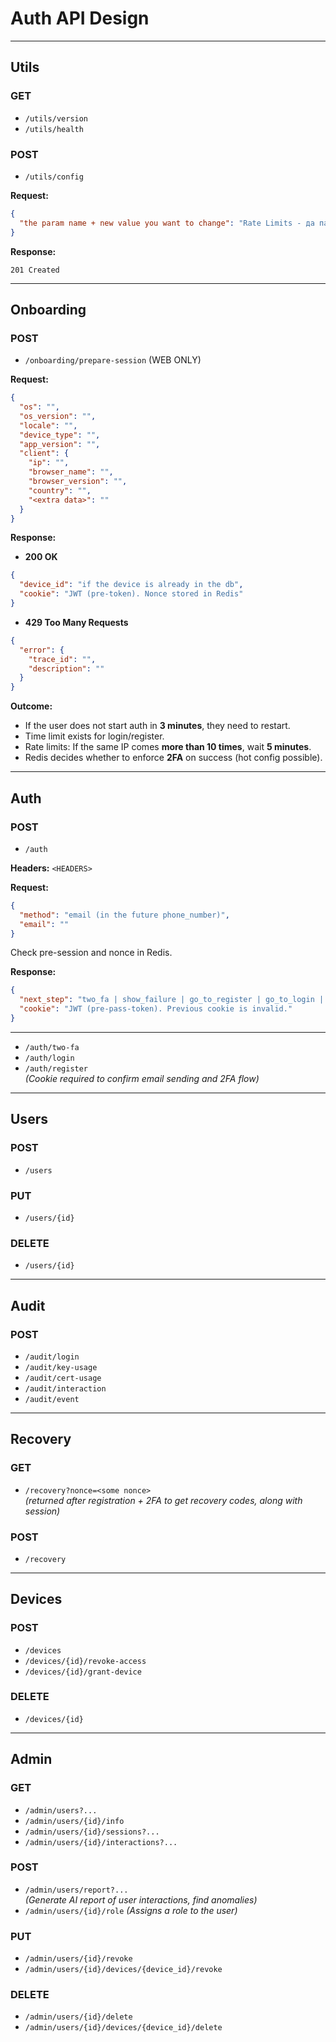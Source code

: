 # Auth API Design

---

## Utils

### GET
- `/utils/version`
- `/utils/health`

### POST
- `/utils/config`

**Request:**
```json
{
  "the param name + new value you want to change": "Rate Limits - да пазя таблица с rate limits за всеки endpoint?"
}
```

**Response:**
```http
201 Created
```

---

## Onboarding

### POST
- `/onboarding/prepare-session` (WEB ONLY)

**Request:**
```json
{
  "os": "",
  "os_version": "",
  "locale": "",
  "device_type": "",
  "app_version": "",
  "client": {
    "ip": "",
    "browser_name": "",
    "browser_version": "",
    "country": "",
    "<extra data>": ""
  }
}
```

**Response:**
- **200 OK**
```json
{
  "device_id": "if the device is already in the db",
  "cookie": "JWT (pre-token). Nonce stored in Redis"
}
```

- **429 Too Many Requests**
```json
{
  "error": {
    "trace_id": "",
    "description": ""
  }
}
```

**Outcome:**
- If the user does not start auth in **3 minutes**, they need to restart.
- Time limit exists for login/register.
- Rate limits: If the same IP comes **more than 10 times**, wait **5 minutes**.
- Redis decides whether to enforce **2FA** on success (hot config possible).

---

## Auth

### POST
- `/auth`

**Headers:** `<HEADERS>`

**Request:**
```json
{
  "method": "email (in the future phone_number)",
  "email": ""
}
```

Check pre-session and nonce in Redis.

**Response:**
```json
{
  "next_step": "two_fa | show_failure | go_to_register | go_to_login | block",
  "cookie": "JWT (pre-pass-token). Previous cookie is invalid."
}
```

---

- `/auth/two-fa`
- `/auth/login`
- `/auth/register`  
  *(Cookie required to confirm email sending and 2FA flow)*

---

## Users

### POST
- `/users`

### PUT
- `/users/{id}`

### DELETE
- `/users/{id}`

---

## Audit

### POST
- `/audit/login`
- `/audit/key-usage`
- `/audit/cert-usage`
- `/audit/interaction`
- `/audit/event`

---

## Recovery

### GET
- `/recovery?nonce=<some nonce>`  
  *(returned after registration + 2FA to get recovery codes, along with session)*

### POST
- `/recovery`

---

## Devices

### POST
- `/devices`
- `/devices/{id}/revoke-access`
- `/devices/{id}/grant-device`

### DELETE
- `/devices/{id}`

---

## Admin

### GET
- `/admin/users?...`
- `/admin/users/{id}/info`
- `/admin/users/{id}/sessions?...`
- `/admin/users/{id}/interactions?...`

### POST
- `/admin/users/report?...`  
  *(Generate AI report of user interactions, find anomalies)*
- `/admin/users/{id}/role`
  *(Assigns a role to the user)*
### PUT
- `/admin/users/{id}/revoke`
- `/admin/users/{id}/devices/{device_id}/revoke`

### DELETE
- `/admin/users/{id}/delete`
- `/admin/users/{id}/devices/{device_id}/delete`
